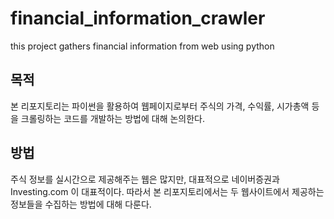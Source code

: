 # financial_information_crawler

this project gathers financial information from web using python

## 목적

본 리포지토리는 파이썬을 활용하여 웹페이지로부터 주식의 가격, 수익률, 시가총액 등을 크롤링하는 코드를 개발하는 방법에 대해 논의한다.

## 방법

주식 정보를 실시간으로 제공해주는 웹은 많지만, 대표적으로 네이버증권과 Investing.com 이 대표적이다.
따라서 본 리포지토리에서는 두 웹사이트에서 제공하는 정보들을 수집하는 방법에 대해 다룬다.
